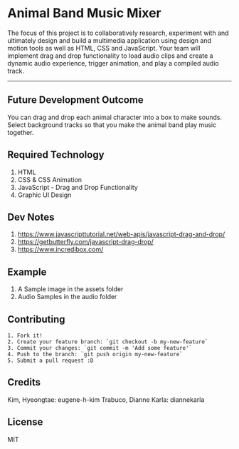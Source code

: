 # Animal Band Music Mixer

The focus of this project is to collaboratively research, experiment with and ultimately design and build a multimedia application using design and motion tools as well as HTML, CSS and JavaScript. Your team will implement drag and drop functionality to load audio clips and create a dynamic audio experience, trigger animation, and play a compiled audio track.
<hr>

## Future Development Outcome

You can drag and drop each animal character into a box to make sounds. Select background tracks so that you make the animal band play music together.

## Required Technology

  1. HTML
  2. CSS & CSS Animation
  3. JavaScript - Drag and Drop Functionality
  4. Graphic UI Design

## Dev Notes
  
  1. https://www.javascripttutorial.net/web-apis/javascript-drag-and-drop/
  2. https://getbutterfly.com/javascript-drag-drop/
  3. https://www.incredibox.com/

## Example

  1. A Sample image in the assets folder
  2. Audio Samples in the audio folder

## Contributing

	1. Fork it!
	2. Create your feature branch: `git checkout -b my-new-feature`
	3. Commit your changes: `git commit -m 'Add some feature'`
	4. Push to the branch: `git push origin my-new-feature`
	5. Submit a pull request :D

## Credits

Kim, Hyeongtae: eugene-h-kim
Trabuco, Dianne Karla: diannekarla

## License
MIT